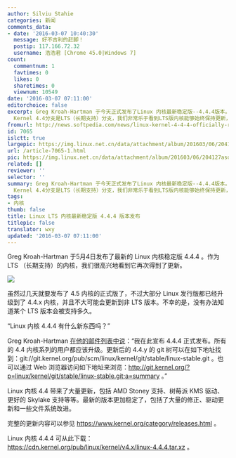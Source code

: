```yaml
---
author: Silviu Stahie
categories: 新闻
comments_data:
- date: '2016-03-07 10:40:30'
  message: 好不吉利的赶脚！
  postip: 117.166.72.32
  username: 浩浩君 [Chrome 45.0|Windows 7]
count:
  commentnum: 1
  favtimes: 0
  likes: 0
  sharetimes: 0
  viewnum: 10549
date: '2016-03-07 07:11:00'
editorchoice: false
excerpt: Greg Kroah-Hartman 于今天正式发布了Linux 内核最新稳定版--4.4.4版本。尽管官方网站并未更新关于该版本的更新日志，但Linux
  Kernel 4.4分支是LTS（长期支持）分支，我们非常乐于看到LTS版内核能够始终保持更新，并变得更加先进。
fromurl: http://news.softpedia.com/news/linux-kernel-4-4-4-officially-released-501338.shtml
id: 7065
islctt: true
largepic: https://img.linux.net.cn/data/attachment/album/201603/06/204127asqptf5vq3ff515l.jpg
url: /article-7065-1.html
pic: https://img.linux.net.cn/data/attachment/album/201603/06/204127asqptf5vq3ff515l.jpg.thumb.jpg
related: []
reviewer: ''
selector: ''
summary: Greg Kroah-Hartman 于今天正式发布了Linux 内核最新稳定版--4.4.4版本。尽管官方网站并未更新关于该版本的更新日志，但Linux
  Kernel 4.4分支是LTS（长期支持）分支，我们非常乐于看到LTS版内核能够始终保持更新，并变得更加先进。
tags:
- 内核
thumb: false
title: Linux LTS 内核最新稳定版 4.4.4 版本发布
titlepic: false
translator: wxy
updated: '2016-03-07 07:11:00'
---
```


Greg Kroah-Hartman 于5月4日发布了最新的 Linux 内核稳定版 4.4.4 。作为 LTS （长期支持）的内核，我们很高兴地看到它再次得到了更新。


![](/data/attachment/album/201603/06/204127asqptf5vq3ff515l.jpg)


虽然过几天就要发布了 4.5 内核的正式版了，不过大部分 Linux 发行版都已经升级到了 4.4.x 内核，并且不大可能会更新到非 LTS 版本。不幸的是，没有办法知道某个 LTS 版本会被支持多久。


“Linux 内核 4.4.4 有什么新东西吗？”


Greg Kroah-Hartman [在他的邮件列表中说](http://lkml.iu.edu/hypermail/linux/kernel/1603.0/03483.html)：“我在此宣布 4.4.4 正式发布。所有的 4.4 内核系列的用户都应该升级。更新后的 4.4.y 的 git 树可以在如下地址找到：git://git.kernel.org/pub/scm/linux/kernel/git/stable/linux-stable.git 。也可以通过 Web 浏览器访问如下地址来浏览：<http://git.kernel.org/?p=linux/kernel/git/stable/linux-stable.git;a=summary> 。”


Linux 内核 4.4 带来了大量更新，包括 AMD Stoney 支持、树莓派 KMS 驱动、更好的 Skylake 支持等等。最新的版本更加稳定了，包括了大量的修正、驱动更新和一些文件系统改进。


完整的更新内容可以参见 <https://www.kernel.org/category/releases.html> 。


Linux 内核 4.4.4 可从此下载： <https://cdn.kernel.org/pub/linux/kernel/v4.x/linux-4.4.4.tar.xz> 。